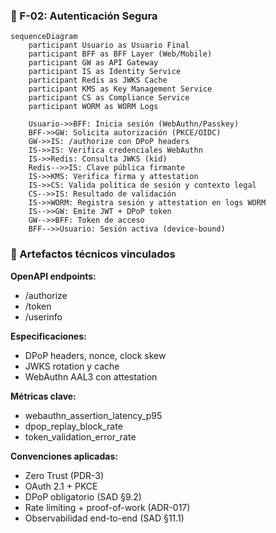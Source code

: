 ### 📄 F-02: Autenticación Segura

```mermaid
sequenceDiagram
    participant Usuario as Usuario Final
    participant BFF as BFF Layer (Web/Mobile)
    participant GW as API Gateway
    participant IS as Identity Service
    participant Redis as JWKS Cache
    participant KMS as Key Management Service
    participant CS as Compliance Service
    participant WORM as WORM Logs

    Usuario->>BFF: Inicia sesión (WebAuthn/Passkey)
    BFF->>GW: Solicita autorización (PKCE/OIDC)
    GW->>IS: /authorize con DPoP headers
    IS->>IS: Verifica credenciales WebAuthn
    IS->>Redis: Consulta JWKS (kid)
    Redis-->>IS: Clave pública firmante
    IS->>KMS: Verifica firma y attestation
    IS->>CS: Valida política de sesión y contexto legal
    CS-->>IS: Resultado de validación
    IS->>WORM: Registra sesión y attestation en logs WORM
    IS-->>GW: Emite JWT + DPoP token
    GW-->>BFF: Token de acceso
    BFF-->>Usuario: Sesión activa (device-bound)
```
### 🧩 Artefactos técnicos vinculados

**OpenAPI endpoints:**
- /authorize
- /token
- /userinfo
  
**Especificaciones:**
- DPoP headers, nonce, clock skew
- JWKS rotation y cache
- WebAuthn AAL3 con attestation

**Métricas clave:**
- webauthn_assertion_latency_p95
- dpop_replay_block_rate
- token_validation_error_rate

**Convenciones aplicadas:**
- Zero Trust (PDR-3)
- OAuth 2.1 + PKCE
- DPoP obligatorio (SAD §9.2)
- Rate limiting + proof-of-work (ADR-017)
- Observabilidad end-to-end (SAD §11.1)
